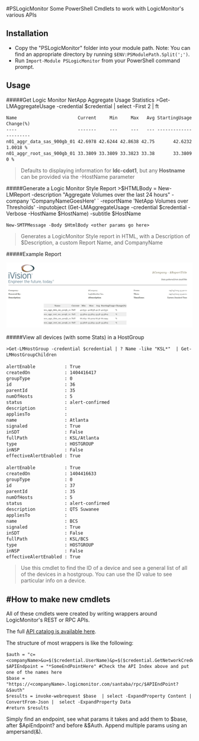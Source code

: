 #PSLogicMonitor
Some PowerShell Cmdlets to work with LogicMonitor's various APIs

Installation
------------
 * Copy the "PSLogicMonitor" folder into your module path. Note: You can find an
appropriate directory by running `$ENV:PSModulePath.Split(';')`.
 * Run `Import-Module PSLogicMonitor` from your PowerShell command prompt.

Usage
-----
 
#####Get Logic Monitor NetApp Aggregate Usage Statistics
    >Get-LMAggregateUsage -credential $credential  | select -First 2 | ft
    
    Name                       Current     Min     Max   Avg StartingUsage Change(%)
    ----                       -------     ---     ---   --- ------------- ---------
    n01_aggr_data_sas_900gb_01 42.6978 42.6244 42.8638 42.75       42.6232 1.0018 % 
    n01_aggr_root_sas_900gb_01 33.3809 33.3809 33.3823 33.38       33.3809 0 % 
 
 >Defaults to displaying information for **ldc-cdot1**, but any **Hostname** can be provided via the -HostName parameter
 

#####Generate a Logic Monitor Style Report
    >$HTMLBody = New-LMReport -description "Aggregate Volumes over the last 24 hours" -company 'CompanyNameGoesHere' `
    -reportName 'NetApp Volumes over Thresholds' -inputobject (Get-LMAggregateUsage -credential $credential -Verbose -HostName $HostName) -subtitle $HostName
    
    New-SMTPMessage -Body $HtmlBody <other params go here>
 
 >Generates a LogicMonitor Style report in HTML, with a Description of $Description, a custom Report Name, and CompanyName
 
#####Example Report

 
![eee](https://github.com/1RedOne/PSLogicMonitor/blob/master/img/img01.png)
 
#####View all devices (with some Stats) in a HostGroup
 
    >Get-LMHostGroup -credential $credential | ? Name -like "KSL*"  | Get-LMHostGroupChildren
    
    alertEnable           : True
    createdOn             : 1404416417
    groupType             : 0
    id                    : 36
    parentId              : 35
    numOfHosts            : 5
    status                : alert-confirmed
    description           : 
    appliesTo             : 
    name                  : Atlanta
    signaled              : True
    inSDT                 : False
    fullPath              : KSL/Atlanta
    type                  : HOSTGROUP
    inNSP                 : False
    effectiveAlertEnabled : True
    
    alertEnable           : True
    createdOn             : 1404416633
    groupType             : 0
    id                    : 37
    parentId              : 35
    numOfHosts            : 5
    status                : alert-confirmed
    description           : QTS Suwanee
    appliesTo             : 
    name                  : BCS
    signaled              : True
    inSDT                 : False
    fullPath              : KSL/BCS
    type                  : HOSTGROUP
    inNSP                 : False
    effectiveAlertEnabled : True
 
 >Use this cmdlet to find the ID of a device and see a general list of all of the devices in a hostgroup.  You can use the ID value to see particular info on a device. 

#How to make new cmdlets
-----

All of these cmdlets were created by writing wrappers around LogicMonitor's REST or RPC APIs.  

The full [API catalog is available here](http://help.logicmonitor.com/developers-guide/api-index/).  

The structure of most wrappers is like the following:

    $auth = "c=<companyName>&u=$($credential.UserName)&p=$($credential.GetNetworkCredential().Password)"
    $APIEndpoint = "*SomeEndPointHere" #Check the API Index above and put one of the names here
    $base = "https://<companyName>.logicmonitor.com/santaba/rpc/$APIEndPoint?&$auth"
    $results = invoke-webrequest $base  | select -ExpandProperty Content | ConvertFrom-Json |  select -ExpandProperty Data 
    #return $results
    
 Simply find an endpoint, see what params it takes and add them to $base, after $ApiEndpoint? and before &$Auth.  Append multiple params using an ampersand(&).
